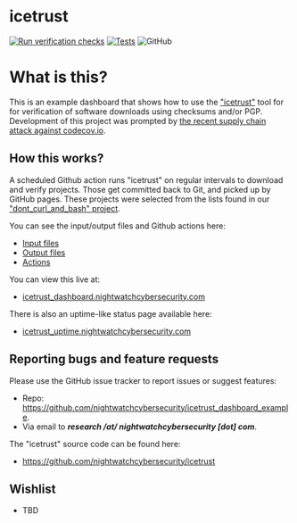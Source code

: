 # icetrust
[![Run verification checks](https://github.com/nightwatchcybersecurity/icetrust_dashboard_example/actions/workflows/ci-scheduled.yml/badge.svg)](https://github.com/nightwatchcybersecurity/icetrust_dashboard_example/actions/workflows/ci-scheduled.yml)
[![Tests](https://github.com/nightwatchcybersecurity/icetrust_dashboard_example/actions/workflows/ci-test.yml/badge.svg)](https://github.com/nightwatchcybersecurity/icetrust_dashboard_example/actions/workflows/ci-test.yml)
![GitHub](https://img.shields.io/github/license/nightwatchcybersecurity/icetrust.svg)

# What is this?
This is an example dashboard that shows how to use
the ["icetrust"](https://github.com/nightwatchcybersecurity/icetrust)
tool for for verification of software downloads using checksums and/or
PGP. Development of this project 
was prompted by [the recent supply chain attack against codecov.io](https://about.codecov.io/security-update/).

## How this works?
A scheduled Github action runs "icetrust" on regular intervals to
download and verify projects. Those get committed back to Git,
and picked up by GitHub pages. These projects were selected
from the lists found in our ["dont_curl_and_bash" project](https://github.com/nightwatchcybersecurity/dont_curl_and_bash).

You can see the input/output files and Github actions here:
- [Input files](docs/data/input/)
- [Output files](docs/data/output/)
- [Actions](.github/workflows)

You can view this live at:
- [icetrust_dashboard.nightwatchcybersecurity.com](https://icetrust_dashboard.nightwatchcybersecurity.com)

There is also an uptime-like status page available here:
- [icetrust_uptime.nightwatchcybersecurity.com](https://icetrust_uptime.nightwatchcybersecurity.com)

## Reporting bugs and feature requests
Please use the GitHub issue tracker to report issues or suggest features:
- Repo: https://github.com/nightwatchcybersecurity/icetrust_dashboard_example.
- Via email to ***research /at/ nightwatchcybersecurity [dot] com***.

The "icetrust" source code can be found here:
- https://github.com/nightwatchcybersecurity/icetrust

## Wishlist
- TBD
